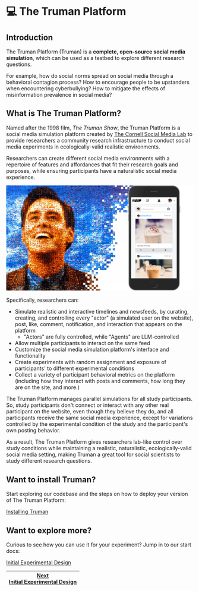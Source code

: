 # 💻 The Truman Platform

## Introduction

The Truman Platform (Truman) is a **complete, open-source social media simulation**, which can be used as a testbed to explore different research questions.

For example, how do social norms spread on social media through a behavioral contagion process? How to encourage people to be upstanders when encountering cyberbullying? How to mitigate the effects of misinformation prevalence in social media?

## What is The Truman Platform?

Named after the 1998 film, _The Truman Show_, the Truman Platform is a social media simulation platform created by [The Cornell Social Media Lab](https://socialmedialab.cornell.edu/)
to provide researchers a community research infrastructure to conduct social media experiments in ecologically-valid realistic environments.

Researchers can create different social media environments with a repertoire of features and affordances that fit their research goals and purposes, while ensuring participants have a naturalistic social media experience.

![](truman.png)

Specifically, researchers can:

- Simulate realistic and interactive timelines and newsfeeds, by curating, creating, and controlling every "actor" (a simulated user on the website), post, like, comment, notification, and interaction that appears on the platform
  - "Actors" are fully controlled, while "Agents" are LLM-controlled
- Allow multiple participants to interact on the same feed
- Customize the social media simulation platform's interface and functionality
- Create experiments with random assignment and exposure of participants' to different experimental conditions
- Collect a variety of participant behavioral metrics on the platform (including how they interact with posts and comments, how long they are on the site, and more.)

The Truman Platform manages parallel simulations for all study participants. So, study participants don't connect or interact with any other real participant on the website, even though they believe they do, and all participants receive the same social media experience, except for variations controlled by the experimental condition of the study and the participant's own posting behavior.

As a result, The Truman Platform gives researchers lab-like control over study conditions while maintaining a realistic, naturalistic, ecologically-valid social media setting, making Truman a great tool for social scientists to study different research questions.

## Want to install Truman?

Start exploring our codebase and the steps on how to deploy your version of The Truman Platform:

[Installing Truman](/docs/setting-up-truman/installing-truman/index.md)

## Want to explore more?

Curious to see how you can use it for your experiment? Jump in to our start docs:

[Initial Experimental Design](/docs/getting-started/initial-experimental-design.md)

| [Next<br>Initial Experimental Design](/docs/getting-started/initial-experimental-design.md) |
| ------------------------------------------------------------------------------------------- |
